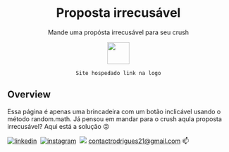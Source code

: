 <div align="center">

# Proposta irrecusável
Mande uma propósta irrecusável para seu crush

<a href="https://rafinha-dev.github.io/proposta-irrecusavel/">
  <img  width="50px"  src="https://github.com/rafinha-dev/proposta-irrecusavel/assets/77486864/f7acad20-ad33-4ab7-8431-f9e0ded4a461"></img>
</a>

`Site hospedado link na logo` 

</div>

## Overview

Essa página é apenas uma brincadeira com um botão inclicável usando o método random.math. 
Já pensou em mandar para o crush aqula proposta irrecusável? Aqui está a solução 😜

[![linkedin](https://img.shields.io/badge/LinkedIn-0077B5?style=for-the-badge&logo=linkedin&logoColor=white)](https://www.linkedin.com/in/rafinhadev/)&nbsp;
[![instagram](https://img.shields.io/badge/Instagram-E4405F?style=for-the-badge&logo=instagram&logoColor=white)](https://www.instagram.com/rafinhadev/)&nbsp;
<a href="https://dev.to/rafinhadev" target="blank"><img src="https://custom-icon-badges.demolab.com/badge/-Blog_dev.to-808080?style=for-the-badge&logo=dev.to&logoColor=white"></a>
[contactrodrigues21@gmail.com](mailto:contactrodrigues21@gmail.com) 📫
